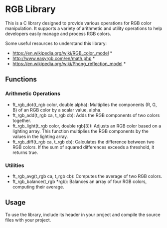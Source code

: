 # RGB Library #
This is a C library designed to provide various operations for RGB color manipulation. It supports a variety of arithmetic and utility operations to help developers easily manage and process RGB colors.

Some useful resources to understand this library:
* https://en.wikipedia.org/wiki/RGB_color_model *
* http://www.easyrgb.com/en/math.php *
* https://en.wikipedia.org/wiki/Phong_reflection_model *

## Functions ##
### Arithmetic Operations ###
- ft_rgb_dot(t_rgb color, double alpha): Multiplies the components (R, G, B) of an RGB color by a scalar value, alpha.
- ft_rgb_add(t_rgb ca, t_rgb cb): Adds the RGB components of two colors together.
- ft_rgb_light(t_rgb color, double rgb[3]): Adjusts an RGB color based on a lighting array. This function multiplies the RGB components by the values in the lighting array.
- ft_rgb_diff(t_rgb ca, t_rgb cb): Calculates the difference between two RGB colors. If the sum of squared differences exceeds a threshold, it returns true.

### Utilities ###
- ft_rgb_avg(t_rgb ca, t_rgb cb): Computes the average of two RGB colors.
- ft_rgb_balance(t_rgb *rgb): Balances an array of four RGB colors, computing their average.

## Usage ##
To use the library, include its header in your project and compile the source files with your project.